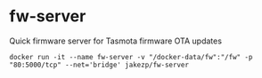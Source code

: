 # fw-server
Quick firmware server for Tasmota firmware OTA updates

```
docker run -it --name fw-server -v "/docker-data/fw":"/fw" -p "80:5000/tcp" --net='bridge' jakezp/fw-server
```
